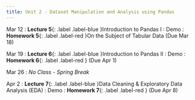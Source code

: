 ```yaml
---
title: Unit 2 - Dataset Manipulation and Analysis using Pandas
---
```


Mar 12
: **Lecture 5**{: .label .label-blue }Introduction to Pandas I
  : Demo
: **Homework 5**{: .label .label-red }On the Subject of Tabular Data (Due Mar 18)

Mar 19
: **Lecture 6**{: .label .label-blue }Introduction to Pandas II
  : Demo
: **Homework 6**{: .label .label-red } (Due Apr 1)

Mar 26
: <i>No Class - Spring Break</i>

Apr 2
: **Lecture 7**{: .label .label-blue }Data Cleaning & Exploratory Data Analysis (EDA)
  : Demo
: **Homework 7**{: .label .label-red } (Due Apr 8)
